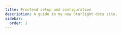 ```yaml
---
title: Frontend setup and configuration
description: A guide in my new Starlight docs site.
sidebar:
  order: 1
---
```


